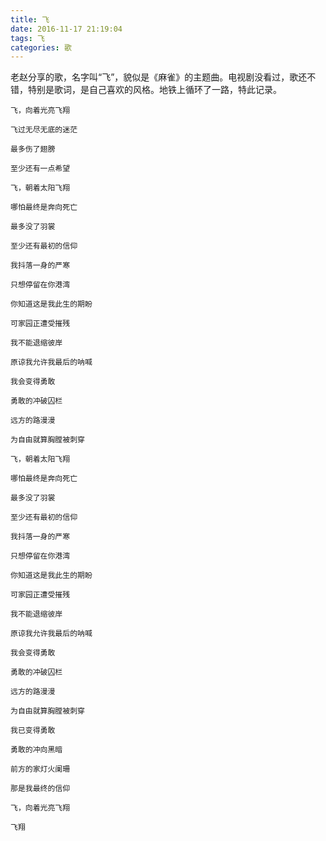 ```yaml
---
title: 飞
date: 2016-11-17 21:19:04
tags: 飞
categories: 歌
---
```




老赵分享的歌，名字叫“飞”，貌似是《麻雀》的主题曲。电视剧没看过，歌还不错，特别是歌词，是自己喜欢的风格。地铁上循环了一路，特此记录。



<!-- more-->



```
飞，向着光亮飞翔

飞过无尽无底的迷茫

最多伤了翅膀

至少还有一点希望

飞，朝着太阳飞翔

哪怕最终是奔向死亡

最多没了羽裳

至少还有最初的信仰

我抖落一身的严寒

只想停留在你港湾

你知道这是我此生的期盼

可家园正遭受摧残

我不能退缩彼岸

原谅我允许我最后的呐喊

我会变得勇敢

勇敢的冲破囚栏

远方的路漫漫

为自由就算胸膛被刺穿

飞，朝着太阳飞翔

哪怕最终是奔向死亡

最多没了羽裳

至少还有最初的信仰

我抖落一身的严寒

只想停留在你港湾

你知道这是我此生的期盼

可家园正遭受摧残

我不能退缩彼岸

原谅我允许我最后的呐喊

我会变得勇敢

勇敢的冲破囚栏

远方的路漫漫

为自由就算胸膛被刺穿

我已变得勇敢

勇敢的冲向黑暗

前方的家灯火阑珊

那是我最终的信仰

飞，向着光亮飞翔

飞翔
```



